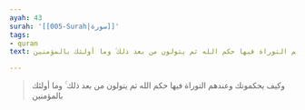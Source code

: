 ```yaml
---
ayah: 43
surah: '[[005-Surah|سورة]]'
tags:
- quran
text: وكيف يحكمونك وعندهم التوراة فيها حكم الله ثم يتولون من بعد ذلك ۚ وما أولئك بالمؤمنين

---
```

> وكيف يحكمونك وعندهم التوراة فيها حكم الله ثم يتولون من بعد ذلك ۚ وما أولئك بالمؤمنين
